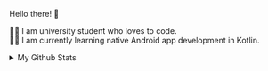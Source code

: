 Hello there! 👋 

👨‍🎓 I am university student who loves to code.\
👩‍💻 I am currently learning native Android app development in Kotlin. 

<details> 
   <summary>My Github Stats</summary> 
  
    ![Metrics](/github-metrics.svg)
    ![Metrics](metrics.plugin.skyline.city.svg)
  
   </details>


